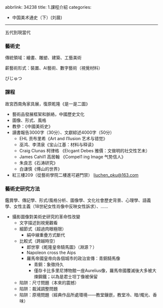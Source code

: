 abbrlink: 34238
title: 1.課程介紹
categories:
  - 中国美术通史（下）(刘晨)
---
五代到現當代

### 藝術史

傳統領域：繪畫、雕塑、建築、工藝美術

薪藝術形式：裝置、AI藝術、數字藝術（視覺材料）

びじゅつ

### 課程

故宮西南角家具展，復原乾隆《是一是二圖》

- 藝術品發展框架和脈絡，中國歷史文化
- 圖像、形式、風格
- 教參：《中國美術史》
- 讀書報告3000字（30分）、文獻綜述4000字（50分）
  - EHL 贡布里希《Art and I1lusion 艺术与错觉》
  - 巫鸿、李清泉《宝山江基：材料与释读》
  - Craig Clunas 柯律格 《Elcgant Debes 雅價：文做明的社交性艺未）
  - James Cahil1 高居翰 《Compel1 ing Image 气势信人》
  - 朱良志《石涛研究》
  - 白谦慎《傅山的世界》
- 紅三樓209（從藝術學院二樓進可避門禁） liuchen_pku@163.com

### 藝術史研究方法

鑑賞學、傳記學、形式/風格分析、圖像學、文化社會歷史背景、心理學、語義學、女性主義（18世紀女性肖像中反映女性訴求）、……

- 攝影圖像對美術史研究的革命性改變
	- 文字描述到視覺觀看
	- 細節式（超過肉眼極限）
		- 絹中線重疊方式斷代
	- 比較式（跨越時空）
		- 郎世寧《乾隆皇帝騎馬圖》（淵源？）
		- Napoleon cross the Aips
		- 羅馬帝國皇帝向各個城市的政治宣傳：青銅騎馬像
			- 青銅：象徵持久
			- 僅存卡比多里尼博物館一座Aurelius像，羅馬帝國覆滅後大多被大煉鋼鐵；以為是君士坦丁像被保留
	- 陷阱：尺寸問題（本來的震撼）
	- 陷阱：裁減調整問題
	- 陷阱：原境問題（經典作品所處環境——教堂鑲嵌，教堂冷、暗/燭光、香味）